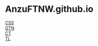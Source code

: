 # AnzuFTNW.github.io
[CSS](https://anzuftnw.github.io)<br>
[GTN](https://anzuftnw.github.io/gtn/)<br>
[CT](https://anzuftnw.github.io/colors/)<br>
[TL](https://anzuftnw.github.io/tl/)
